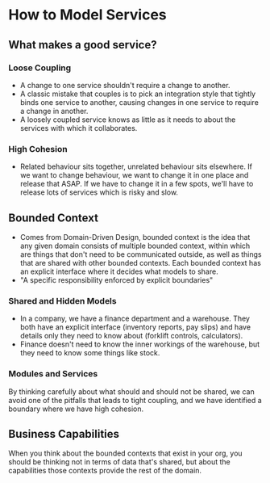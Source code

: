 # How to Model Services

## What makes a good service?

### Loose Coupling

- A change to one service shouldn't require a change to another.
- A classic mistake that couples is to pick an integration style that tightly binds one service to another, causing changes in one service to require a change in another.
- A loosely coupled service knows as little as it needs to about the services with which it collaborates.

### High Cohesion

- Related behaviour sits together, unrelated behaviour sits elsewhere. If we want to change behaviour, we want to change it in one place and release that ASAP. If we have to change it in a few spots, we'll have to release lots of services which is risky and slow.

## Bounded Context

- Comes from Domain-Driven Design, bounded context is the idea that any given domain consists of multiple bounded context, within which are things that don't need to be communicated outside, as well as things that are shared with other bounded contexts. Each bounded context has an explicit interface where it decides what models to share.
- "A specific responsibility enforced by explicit boundaries"

### Shared and Hidden Models

- In a company, we have a finance department and a warehouse. They both have an explicit interface (inventory reports, pay slips) and have details only they need to know about (forklift controls, calculators).
- Finance doesn't need to know the inner workings of the warehouse, but they need to know some things like stock.

### Modules and Services

By thinking carefully about what should and should not be shared, we can avoid one of the pitfalls that leads to tight coupling, and we have identified a boundary where we have high cohesion.

## Business Capabilities

When you think about the bounded contexts that exist in your org, you should be thinking not in terms of data that's shared, but about the capabilities those contexts provide the rest of the domain.


